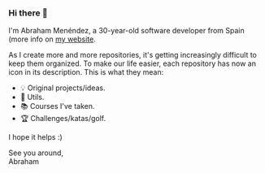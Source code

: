 ### Hi there 👋

I'm Abraham Menéndez, a 30-year-old software developer from Spain (more info on [my website](https://abrahammenendez.com/).

As I create more and more repositories, it's getting increasingly difficult to keep them organized. To make our life easier, each repository has now an icon in its description. This is what they mean:
- 💡 Original projects/ideas.
- 🌱 Utils.
- 📚 Courses I've taken.
- 🏆 Challenges/katas/golf.

I hope it helps :)

See you around,\
Abraham


